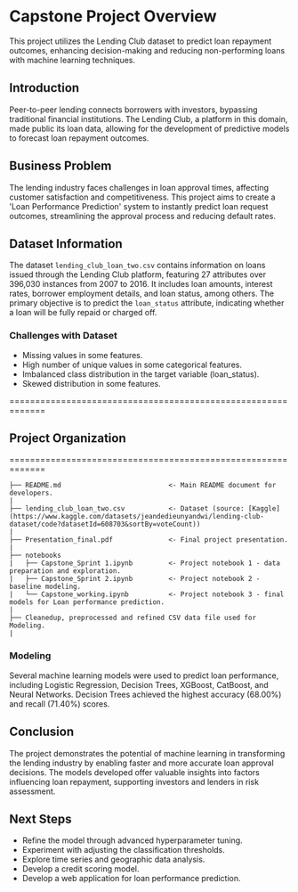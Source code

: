 # Capstone Project Overview
This project utilizes the Lending Club dataset to predict loan repayment outcomes, enhancing decision-making and reducing non-performing loans with machine learning techniques.

## Introduction
Peer-to-peer lending connects borrowers with investors, bypassing traditional financial institutions. The Lending Club, a platform in this domain, made public its loan data, allowing for the development of predictive models to forecast loan repayment outcomes.

## Business Problem
The lending industry faces challenges in loan approval times, affecting customer satisfaction and competitiveness. This project aims to create a 'Loan Performance Prediction' system to instantly predict loan request outcomes, streamlining the approval process and reducing default rates.

## Dataset Information
The dataset `lending_club_loan_two.csv` contains information on loans issued through the Lending Club platform, featuring 27 attributes over 396,030 instances from 2007 to 2016. It includes loan amounts, interest rates, borrower employment details, and loan status, among others. The primary objective is to predict the `loan_status` attribute, indicating whether a loan will be fully repaid or charged off. 

### Challenges with Dataset
* Missing values in some features.
* High number of unique values in some categorical features.
* Imbalanced class distribution in the target variable (loan_status).
* Skewed distribution in some features.


=============================================================
## Project Organization
=============================================================

    ├── README.md                           <- Main README document for developers.
    |
    ├── lending_club_loan_two.csv           <- Dataset (source: [Kaggle](https://www.kaggle.com/datasets/jeandedieunyandwi/lending-club-dataset/code?datasetId=608703&sortBy=voteCount))
    |
    ├── Presentation_final.pdf              <- Final project presentation.
    |
    ├── notebooks
    |   ├── Capstone_Sprint 1.ipynb         <- Project notebook 1 - data preparation and exploration.
    |   ├── Capstone_Sprint 2.ipynb         <- Project notebook 2 - baseline modeling.
    |   └── Capstone_working.ipynb          <- Project notebook 3 - final models for Loan performance prediction.
    |
    ├── Cleanedup, preprocessed and refined CSV data file used for Modeling.
    |

 

### Modeling
Several machine learning models were used to predict loan performance, including Logistic Regression, Decision Trees, XGBoost, CatBoost, and Neural Networks. Decision Trees achieved the highest accuracy (68.00%) and recall (71.40%) scores.

## Conclusion
The project demonstrates the potential of machine learning in transforming the lending industry by enabling faster and more accurate loan approval decisions. The models developed offer valuable insights into factors influencing loan repayment, supporting investors and lenders in risk assessment.

## Next Steps
* Refine the model through advanced hyperparameter tuning.
* Experiment with adjusting the classification thresholds.
* Explore time series and geographic data analysis.
* Develop a credit scoring model.
* Develop a web application for loan performance prediction.



